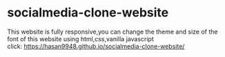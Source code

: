 # socialmedia-clone-website
 This website is fully responsive,you can change the theme and size of the font of this website
   using html,css,vanilla javascript   
   click: https://hasan9948.github.io/socialmedia-clone-website/
